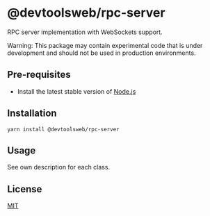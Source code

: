 # @devtoolsweb/rpc-server

RPC server implementation with WebSockets support.

Warning: This package may contain experimental code that is under development and should not be used in production environments.

## Pre-requisites

- Install the latest stable version of [Node.js](https://nodejs.org/en/)

## Installation

```
yarn install @devtoolsweb/rpc-server
```

## Usage

See own description for each class.

## License

[MIT](https://github.com/devtoolsweb/rpc-server/blob/master/LICENSE)
